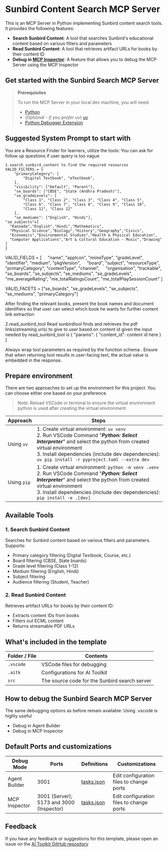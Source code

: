 # Sunbird Content Search MCP Server

This is an MCP Server in Python implementing Sunbird content search tools. It provides the following features:

- **Search Sunbird Content**: A tool that searches Sunbird's educational content based on various filters and parameters
- **Read Sunbird Content**: A tool that retrieves artifact URLs for books by their content ID
- **Debug in [MCP Inspector](https://github.com/modelcontextprotocol/inspector)**: A feature that allows you to debug the MCP Server using the MCP Inspector

## Get started with the Sunbird Search MCP Server

> **Prerequisites**
>
> To run the MCP Server in your local dev machine, you will need:
>
> - [Python](https://www.python.org/)
> - (*Optional - if you prefer uv*) [uv](https://github.com/astral-sh/uv)
> - [Python Debugger Extension](https://marketplace.visualstudio.com/items?itemName=ms-python.debugpy)

## Suggested System Prompt to start with
You are a Resource Finder for learners, utilize the tools:
You can ask for follow up questions if user query is too vague
```
1.search_sunbird_content to find the required resources 
VALID_FILTERS = {
    "primaryCategory": [
        "Digital Textbook", "eTextbook",
    ],
    "visibility": ["Default", "Parent"],
    "se_boards": ["CBSE", "State (Andhra Pradesh)"],
    "se_gradeLevels": [
        "Class 1", "Class 2", "Class 3", "Class 4", "Class 5",
        "Class 6", "Class 7", "Class 8", "Class 9", "Class 10",
        "Class 11", "Class 12"
    ],
    "se_mediums": ["English", "Hindi"],
"se_subjects"=[
  "Kannada","English","Hindi","Mathematics",
  "Physical Science","Biology","History","Geography","Civics",
  "Economics","Environmental Studies","Health & Physical Education",
  "Computer Applications","Art & Cultural Education - Music","Drawing"
]
}
```



VALID_FIELDS = [
    "name", "appIcon", "mimeType", "gradeLevel", "identifier", "medium", "pkgVersion",
    "board", "subject", "resourceType", "primaryCategory", "contentType", "channel",
    "organisation", "trackable", "se_boards", "se_subjects", "se_mediums", "se_gradeLevels",
    "me_averageRating", "me_totalRatingsCount", "me_totalPlaySessionCount"
]



VALID_FACETS = ["se_boards", "se_gradeLevels", "se_subjects", "se_mediums", "primaryCategory"]


After finding the relevant books, present the book names and document identifiers so that user can select which book he wants for further content link extraction 


2.read_sunbird_tool
Read sunbirdtool finds and retrieves the pdf links(streaming urls) to give to user based on content id given
the input needed by read_sunbird_tool is {
  "params": {
    "content_id": content id here
  }
}


Always wrap tool parameters as required by the function schema .
Ensure that when returning tool results in user-facing text, the actual value  is embedded in the response.



## Prepare environment

There are two approaches to set up the environment for this project. You can choose either one based on your preference.

> Note: Reload VSCode or terminal to ensure the virtual environment python is used after creating the virtual environment.

| Approach | Steps |
| -------- | ----- |
| Using `uv` | 1. Create virtual environment: `uv venv` <br>2. Run VSCode Command "***Python: Select Interpreter***" and select the python from created virtual environment <br>3. Install dependencies (include dev dependencies): `uv pip install -r pyproject.toml --extra dev` |
| Using `pip` | 1. Create virtual environment: `python -m venv .venv` <br>2. Run VSCode Command "***Python: Select Interpreter***" and select the python from created virtual environment<br>3. Install dependencies (include dev dependencies): `pip install -e .[dev]` |

## Available Tools

### 1. Search Sunbird Content
Searches for Sunbird content based on various filters and parameters. Supports:
- Primary category filtering (Digital Textbook, Course, etc.)
- Board filtering (CBSE, State boards)
- Grade level filtering (Class 1-12)
- Medium filtering (English, Hindi)
- Subject filtering
- Audience filtering (Student, Teacher)

### 2. Read Sunbird Content
Retrieves artifact URLs for books by their content ID:
- Extracts content IDs from books
- Filters out ECML content
- Returns streamable PDF URLs

## What's included in the template

| Folder / File| Contents                                     |
| ------------ | -------------------------------------------- |
| `.vscode`    | VSCode files for debugging                   |
| `.aitk`      | Configurations for AI Toolkit                |
| `src`        | The source code for the Sunbird search server |

## How to debug the Sunbird Search MCP Server

The same debugging options as before remain available: Using .vscode is highly useful
- Debug in Agent Builder
- Debug in MCP Inspector

## Default Ports and customizations

| Debug Mode | Ports | Definitions | Customizations |
| ---------- | ----- | ------------ | -------------- |
| Agent Builder | 3001 | [tasks.json](.vscode/tasks.json) | Edit configuration files to change ports |
| MCP Inspector | 3001 (Server); 5173 and 3000 (Inspector) | [tasks.json](.vscode/tasks.json) | Edit configuration files to change ports |

## Feedback

If you have any feedback or suggestions for this template, please open an issue on the [AI Toolkit GitHub repository](https://github.com/microsoft/vscode-ai-toolkit/issues)